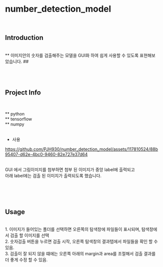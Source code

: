 # number_detection_model


</br>

## Introduction
</br>
** 이미지안의 숫자를 검출해주는 모델을 GUI화 하여 쉽게 사용할 수 있도록 표현해보았습니다. ## 
</br></br></br></br>

## Project Info

</br>

** python </br>
** tensorflow  </br>
** numpy </br>
</br>
* 사용 </br>


https://github.com/PJH930/number_detection_model/assets/117810524/88b95407-d62e-4bc0-9460-82e727e37d64

</br>
GUI 에서 그림이미지를 첨부하면 첨부 된 이미지가 중앙 label에 출력되고</br>
아래 label에는 검출 된 이미지가 출력되도록 했습니다.</br>
</br></br></br></br>

## Usage
</br>
1. 이미지가 들어있는 폴더를 선택하면 오른쪽의 탐색창에 파일들이 표시되며, 탐색창에서 검출 할 이미지를 선택</br>
2. 숫자검출 버튼을 누르면 검출 시작, 오른쪽 탐색창의 결과텝에서 파일들을 확인 할 수 있음.</br>
3. 검출이 잘 되지 않을 떄에는 오른쪽 아래의 margin과 area를 조절해서 검출 결과를 더 좋게 수정 할 수 있음.</br>








